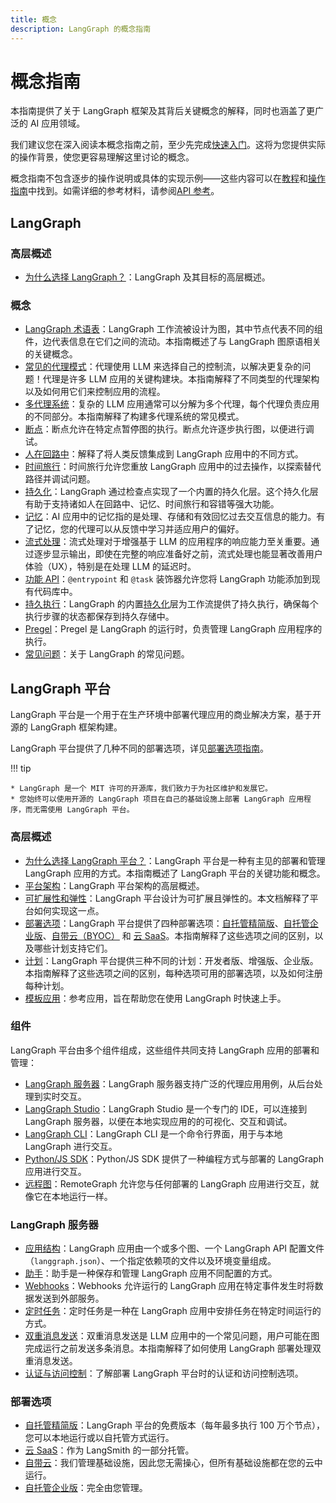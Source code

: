 ```yaml
---
title: 概念
description: LangGraph 的概念指南
---
```


# 概念指南

本指南提供了关于 LangGraph 框架及其背后关键概念的解释，同时也涵盖了更广泛的 AI 应用领域。

我们建议您在深入阅读本概念指南之前，至少先完成[快速入门](../tutorials/introduction.ipynb)。这将为您提供实际的操作背景，使您更容易理解这里讨论的概念。

概念指南不包含逐步的操作说明或具体的实现示例——这些内容可以在[教程](../tutorials/index.md)和[操作指南](../how-tos/index.md)中找到。如需详细的参考材料，请参阅[API 参考](../reference/index.md)。

## LangGraph

### 高层概述

- [为什么选择 LangGraph？](high_level.md)：LangGraph 及其目标的高层概述。

### 概念

- [LangGraph 术语表](low_level.md)：LangGraph 工作流被设计为图，其中节点代表不同的组件，边代表信息在它们之间的流动。本指南概述了与 LangGraph 图原语相关的关键概念。
- [常见的代理模式](agentic_concepts.md)：代理使用 LLM 来选择自己的控制流，以解决更复杂的问题！代理是许多 LLM 应用的关键构建块。本指南解释了不同类型的代理架构以及如何用它们来控制应用的流程。
- [多代理系统](multi_agent.md)：复杂的 LLM 应用通常可以分解为多个代理，每个代理负责应用的不同部分。本指南解释了构建多代理系统的常见模式。
- [断点](breakpoints.md)：断点允许在特定点暂停图的执行。断点允许逐步执行图，以便进行调试。
- [人在回路中](human_in_the_loop.md)：解释了将人类反馈集成到 LangGraph 应用中的不同方式。
- [时间旅行](time-travel.md)：时间旅行允许您重放 LangGraph 应用中的过去操作，以探索替代路径并调试问题。
- [持久化](persistence.md)：LangGraph 通过检查点实现了一个内置的持久化层。这个持久化层有助于支持诸如人在回路中、记忆、时间旅行和容错等强大功能。
- [记忆](memory.md)：AI 应用中的记忆指的是处理、存储和有效回忆过去交互信息的能力。有了记忆，您的代理可以从反馈中学习并适应用户的偏好。
- [流式处理](streaming.md)：流式处理对于增强基于 LLM 的应用程序的响应能力至关重要。通过逐步显示输出，即使在完整的响应准备好之前，流式处理也能显著改善用户体验（UX），特别是在处理 LLM 的延迟时。
- [功能 API](functional_api.md)：`@entrypoint` 和 `@task` 装饰器允许您将 LangGraph 功能添加到现有代码库中。
- [持久执行](durable_execution.md)：LangGraph 的内置[持久化](./persistence.md)层为工作流提供了持久执行，确保每个执行步骤的状态都保存到持久存储中。
- [Pregel](pregel.md)：Pregel 是 LangGraph 的运行时，负责管理 LangGraph 应用程序的执行。
- [常见问题](faq.md)：关于 LangGraph 的常见问题。

## LangGraph 平台

LangGraph 平台是一个用于在生产环境中部署代理应用的商业解决方案，基于开源的 LangGraph 框架构建。

LangGraph 平台提供了几种不同的部署选项，详见[部署选项指南](./deployment_options.md)。

!!! tip

    * LangGraph 是一个 MIT 许可的开源库，我们致力于为社区维护和发展它。
    * 您始终可以使用开源的 LangGraph 项目在自己的基础设施上部署 LangGraph 应用程序，而无需使用 LangGraph 平台。

### 高层概述

- [为什么选择 LangGraph 平台？](./langgraph_platform.md)：LangGraph 平台是一种有主见的部署和管理 LangGraph 应用的方式。本指南概述了 LangGraph 平台的关键功能和概念。
- [平台架构](./platform_architecture.md)：LangGraph 平台架构的高层概述。
- [可扩展性和弹性](./scalability_and_resilience.md)：LangGraph 平台设计为可扩展且弹性的。本文档解释了平台如何实现这一点。
- [部署选项](./deployment_options.md)：LangGraph 平台提供了四种部署选项：[自托管精简版](./self_hosted.md#self-hosted-lite)、[自托管企业版](./self_hosted.md#self-hosted-enterprise)、[自带云（BYOC）](./bring_your_own_cloud.md) 和 [云 SaaS](./langgraph_cloud.md)。本指南解释了这些选项之间的区别，以及哪些计划支持它们。
- [计划](./plans.md)：LangGraph 平台提供三种不同的计划：开发者版、增强版、企业版。本指南解释了这些选项之间的区别，每种选项可用的部署选项，以及如何注册每种计划。
- [模板应用](./template_applications.md)：参考应用，旨在帮助您在使用 LangGraph 时快速上手。

### 组件

LangGraph 平台由多个组件组成，这些组件共同支持 LangGraph 应用的部署和管理：

- [LangGraph 服务器](./langgraph_server.md)：LangGraph 服务器支持广泛的代理应用用例，从后台处理到实时交互。
- [LangGraph Studio](./langgraph_studio.md)：LangGraph Studio 是一个专门的 IDE，可以连接到 LangGraph 服务器，以便在本地实现应用的的可视化、交互和调试。
- [LangGraph CLI](./langgraph_cli.md)：LangGraph CLI 是一个命令行界面，用于与本地 LangGraph 进行交互。
- [Python/JS SDK](./sdk.md)：Python/JS SDK 提供了一种编程方式与部署的 LangGraph 应用进行交互。
- [远程图](../how-tos/use-remote-graph.md)：RemoteGraph 允许您与任何部署的 LangGraph 应用进行交互，就像它在本地运行一样。

### LangGraph 服务器

- [应用结构](./application_structure.md)：LangGraph 应用由一个或多个图、一个 LangGraph API 配置文件（`langgraph.json`）、一个指定依赖项的文件以及环境变量组成。
- [助手](./assistants.md)：助手是一种保存和管理 LangGraph 应用不同配置的方式。
- [Webhooks](./langgraph_server.md#webhooks)：Webhooks 允许运行的 LangGraph 应用在特定事件发生时将数据发送到外部服务。
- [定时任务](./langgraph_server.md#cron-jobs)：定时任务是一种在 LangGraph 应用中安排任务在特定时间运行的方式。
- [双重消息发送](./double_texting.md)：双重消息发送是 LLM 应用中的一个常见问题，用户可能在图完成运行之前发送多条消息。本指南解释了如何使用 LangGraph 部署处理双重消息发送。
- [认证与访问控制](./auth.md)：了解部署 LangGraph 平台时的认证和访问控制选项。

### 部署选项

- [自托管精简版](./self_hosted.md)：LangGraph 平台的免费版本（每年最多执行 100 万个节点），您可以本地运行或以自托管方式运行。
- [云 SaaS](./langgraph_cloud.md)：作为 LangSmith 的一部分托管。
- [自带云](./bring_your_own_cloud.md)：我们管理基础设施，因此您无需操心，但所有基础设施都在您的云中运行。
- [自托管企业版](./self_hosted.md)：完全由您管理。